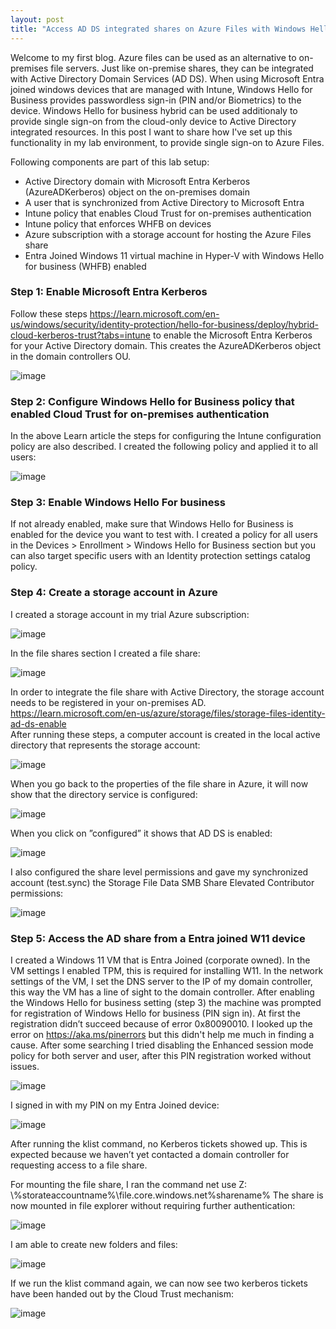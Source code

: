 ```yaml
---
layout: post
title: "Access AD DS integrated shares on Azure Files with Windows Hello for Business Hybrid"
---
```

Welcome to my first blog. Azure files can be used as an alternative to on-premises file servers. Just like on-premise shares, they can be integrated with Active Directory Domain Services (AD DS). When using Microsoft Entra joined windows devices that are managed with Intune, Windows Hello for Business provides passwordless sign-in (PIN and/or Biometrics) to the device.  Windows Hello for business hybrid can be used additionaly to provide single sign-on from the cloud-only device to Active Directory integrated resources. In this post I want to share how I've set up this functionality in my lab environment, to provide single sign-on to Azure Files.

Following components are part of this lab setup:
- Active Directory domain with Microsoft Entra Kerberos (AzureADKerberos) object on the on-premises domain
- A user that is synchronized from Active Directory to Microsoft Entra
- Intune policy that enables Cloud Trust for on-premises authentication
- Intune policy that enforces WHFB on devices
- Azure subscription with a storage account for hosting the Azure Files share
- Entra Joined Windows 11 virtual machine in Hyper-V with Windows Hello for business (WHFB) enabled

### Step 1: Enable Microsoft Entra Kerberos
Follow these steps https://learn.microsoft.com/en-us/windows/security/identity-protection/hello-for-business/deploy/hybrid-cloud-kerberos-trust?tabs=intune to enable the Microsoft Entra Kerberos for your Active Directory domain. This creates the AzureADKerberos object in the domain controllers OU.

![image](https://github.com/user-attachments/assets/06110f6a-9524-459e-bc2b-705dfbf8c188)

### Step 2: Configure Windows Hello for Business policy that enabled Cloud Trust for on-premises authentication
In the above Learn article the steps for configuring the Intune configuration policy are also described. I created the following policy and applied it to all users:

![image](https://github.com/user-attachments/assets/c838837c-996d-41ba-a1a4-ac5046db8110)

### Step 3: Enable Windows Hello For business
If not already enabled, make sure that Windows Hello for Business is enabled for the device you want to test with. I created a policy for all users in the Devices > Enrollment > Windows Hello for Business section but you can also target specific users with an Identity protection settings catalog policy. 

### Step 4: Create a storage account in Azure 
I created a storage account in my trial Azure subscription:

![image](https://github.com/user-attachments/assets/8e86a0db-df0d-446c-93e6-77162f2e73ac)

In the file shares section I created a file share:

![image](https://github.com/user-attachments/assets/bb9add12-836e-4238-b196-c50ce5c4a0f9)

In order to integrate the file share with Active Directory, the storage account needs to be registered in your on-premises AD. https://learn.microsoft.com/en-us/azure/storage/files/storage-files-identity-ad-ds-enable   
After running these steps, a computer account is created in the local active directory that represents the storage account: 

![image](https://github.com/user-attachments/assets/c2ab4478-0cf4-4f82-a16d-b413bab8865a)

When you go back to the properties of the file share in Azure, it will now show that the directory service is configured:

![image](https://github.com/user-attachments/assets/cfa19c26-c347-4fa5-a87d-182496e38cd8)

When you click on ”configured” it shows that AD DS is enabled:

![image](https://github.com/user-attachments/assets/5e7d8bdc-8e12-4315-9735-de83d40b807e)

I also configured the share level permissions and gave my synchronized account (test.sync) the Storage File Data SMB Share Elevated Contributor permissions:

![image](https://github.com/user-attachments/assets/89041044-ebae-456e-9f42-fe0e486f75b2)

### Step 5: Access the AD share from a Entra joined W11 device 
I created a Windows 11 VM that is Entra Joined (corporate owned). In the VM settings I enabled TPM, this is required for installing W11. In the network settings of the VM, I set the DNS server to the IP of my domain controller, this way the VM has a line of sight to the domain controller. After enabling the Windows Hello for business setting (step 3) the machine was prompted for registration of Windows Hello for business (PIN sign in). At first the registration didn’t succeed because of error 0x80090010. I looked up the error on https://aka.ms/pinerrors but this didn't help me much in finding a cause. After some searching I tried disabling the Enhanced session mode policy for both server and user, after this PIN registration worked without issues. 

![image](https://github.com/user-attachments/assets/03065116-5073-4243-9d95-eaaa7e92ca2d)
 
I signed in with my PIN on my Entra Joined device:

![image](https://github.com/user-attachments/assets/c8676df9-ac76-41e0-b925-ff46a84319da)

After running the klist command, no Kerberos tickets showed up. This is expected because we haven’t yet contacted a domain controller for requesting access to a file share. 
 
For mounting the file share, I ran the command net use Z: \\%storateaccountname%\file.core.windows.net\%sharename% 
The share is now mounted in file explorer without requiring further authentication:

![image](https://github.com/user-attachments/assets/6763101d-d7ad-417f-83bb-260a9a5ecb05)

I am able to create new folders and files:

![image](https://github.com/user-attachments/assets/d46e85c6-c96f-49a5-bd00-7e3533637548)

If we run the klist command again, we can now see two kerberos tickets have been handed out by the Cloud Trust mechanism:

![image](https://github.com/user-attachments/assets/515e0d37-ce3a-4eba-b41c-84c2e536a92c)


